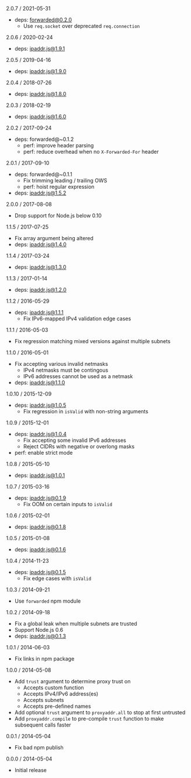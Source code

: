 2.0.7 / 2021-05-31


  * deps: forwarded@0.2.0
    - Use `req.socket` over deprecated `req.connection`

2.0.6 / 2020-02-24


  * deps: ipaddr.js@1.9.1

2.0.5 / 2019-04-16


  * deps: ipaddr.js@1.9.0

2.0.4 / 2018-07-26


  * deps: ipaddr.js@1.8.0

2.0.3 / 2018-02-19


  * deps: ipaddr.js@1.6.0

2.0.2 / 2017-09-24


  * deps: forwarded@~0.1.2
    - perf: improve header parsing
    - perf: reduce overhead when no `X-Forwarded-For` header

2.0.1 / 2017-09-10


  * deps: forwarded@~0.1.1
    - Fix trimming leading / trailing OWS
    - perf: hoist regular expression
  * deps: ipaddr.js@1.5.2

2.0.0 / 2017-08-08


  * Drop support for Node.js below 0.10

1.1.5 / 2017-07-25


  * Fix array argument being altered
  * deps: ipaddr.js@1.4.0

1.1.4 / 2017-03-24


  * deps: ipaddr.js@1.3.0

1.1.3 / 2017-01-14


  * deps: ipaddr.js@1.2.0

1.1.2 / 2016-05-29


  * deps: ipaddr.js@1.1.1
    - Fix IPv6-mapped IPv4 validation edge cases

1.1.1 / 2016-05-03


  * Fix regression matching mixed versions against multiple subnets

1.1.0 / 2016-05-01


  * Fix accepting various invalid netmasks
    - IPv4 netmasks must be contingous
    - IPv6 addresses cannot be used as a netmask
  * deps: ipaddr.js@1.1.0

1.0.10 / 2015-12-09


  * deps: ipaddr.js@1.0.5
    - Fix regression in `isValid` with non-string arguments

1.0.9 / 2015-12-01


  * deps: ipaddr.js@1.0.4
    - Fix accepting some invalid IPv6 addresses
    - Reject CIDRs with negative or overlong masks
  * perf: enable strict mode

1.0.8 / 2015-05-10


  * deps: ipaddr.js@1.0.1

1.0.7 / 2015-03-16


  * deps: ipaddr.js@0.1.9
    - Fix OOM on certain inputs to `isValid`

1.0.6 / 2015-02-01


  * deps: ipaddr.js@0.1.8

1.0.5 / 2015-01-08


  * deps: ipaddr.js@0.1.6

1.0.4 / 2014-11-23


  * deps: ipaddr.js@0.1.5
    - Fix edge cases with `isValid`

1.0.3 / 2014-09-21


  * Use `forwarded` npm module

1.0.2 / 2014-09-18


  * Fix a global leak when multiple subnets are trusted
  * Support Node.js 0.6
  * deps: ipaddr.js@0.1.3

1.0.1 / 2014-06-03


  * Fix links in npm package

1.0.0 / 2014-05-08


  * Add `trust` argument to determine proxy trust on
    * Accepts custom function
    * Accepts IPv4/IPv6 address(es)
    * Accepts subnets
    * Accepts pre-defined names
  * Add optional `trust` argument to `proxyaddr.all` to
    stop at first untrusted
  * Add `proxyaddr.compile` to pre-compile `trust` function
    to make subsequent calls faster

0.0.1 / 2014-05-04


  * Fix bad npm publish

0.0.0 / 2014-05-04


  * Initial release
